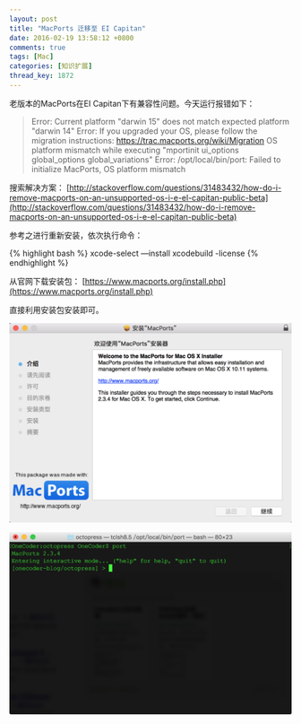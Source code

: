 ```yaml
---
layout: post
title: "MacPorts 迁移至 EI Capitan"
date: 2016-02-19 13:58:12 +0800
comments: true
tags: [Mac]
categories: [知识扩展]
thread_key: 1872
---
```

老版本的MacPorts在EI Capitan下有兼容性问题。今天运行报错如下：

> Error: Current platform "darwin 15" does not match expected platform "darwin 14"
> Error: If you upgraded your OS, please follow the migration instructions: https://trac.macports.org/wiki/Migration
> OS platform mismatch
>     while executing
> "mportinit ui_options global_options global_variations"
> Error: /opt/local/bin/port: Failed to initialize MacPorts, OS platform mismatch

搜索解决方案：
[http://stackoverflow.com/questions/31483432/how-do-i-remove-macports-on-an-unsupported-os-i-e-el-capitan-public-beta](http://stackoverflow.com/questions/31483432/how-do-i-remove-macports-on-an-unsupported-os-i-e-el-capitan-public-beta)

参考之进行重新安装，依次执行命令：

{% highlight bash %}
xcode-select —install
xcodebuild -license
{% endhighlight %}

从官网下载安装包：
[https://www.macports.org/install.php](https://www.macports.org/install.php)

直接利用安装包安装即可。

![](/images/post/macports-install.png)

![](/images/post/macports-version.png)